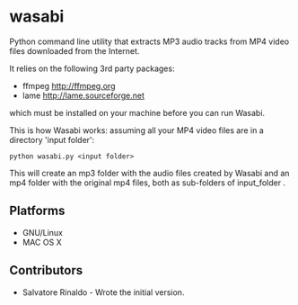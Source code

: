 wasabi
======

Python command line utility that extracts MP3 audio tracks
from MP4 video files downloaded from the Internet. 

It relies on the following 3rd party packages: 

- ffmpeg http://ffmpeg.org 
- lame http://lame.sourceforge.net 
 
which must be installed on your machine before you can run Wasabi. 

This is how Wasabi works: assuming all your MP4 video files are in
a directory 'input folder': 

	python wasabi.py <input folder>

This will create an mp3 folder with the audio files created by 
Wasabi and an mp4 folder with the original mp4 files, both as 
sub-folders of input_folder .

Platforms
--------------
* GNU/Linux 
* MAC OS X 

Contributors
--------------
* Salvatore Rinaldo - Wrote the initial version. 
